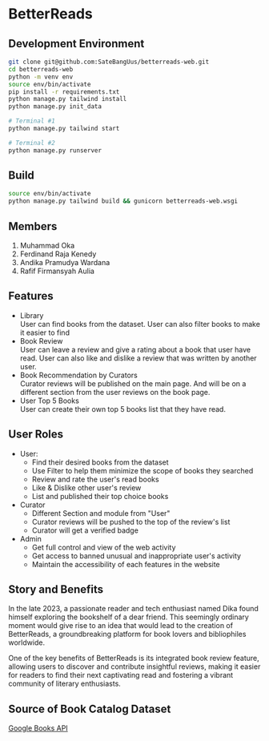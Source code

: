 # BetterReads

## Development Environment

```bash
git clone git@github.com:SateBangUus/betterreads-web.git
cd betterreads-web
python -m venv env
source env/bin/activate
pip install -r requirements.txt
python manage.py tailwind install
python manage.py init_data
```

```bash
# Terminal #1
python manage.py tailwind start
```

```bash
# Terminal #2
python manage.py runserver
```
## Build

```bash
source env/bin/activate
python manage.py tailwind build && gunicorn betterreads-web.wsgi
```


## Members
1. Muhammad Oka
2. Ferdinand Raja Kenedy
3. Andika Pramudya Wardana
4. Rafif Firmansyah Aulia

## Features

- Library</br>
    User can find books from the dataset. User can also filter books to make it easier to find
- Book Review</br>
    User can leave a review and give a rating about a book that user have read. User can also like and dislike a review that was written by another user.
- Book Recommendation by Curators</br>
    Curator reviews will be published on the main page. And will be on a different section from the user reviews on the book page.
- User Top 5 Books</br>
    User can create their own top 5 books list that they have read.

## User Roles

- User:
    - Find their desired books from the dataset
    - Use Filter to help them minimize the scope of books they searched
    - Review and rate the user's read books
    - Like & Dislike other user's review
    - List and published their top choice books
- Curator
    - Different Section and module from "User"
    - Curator reviews will be pushed to the top of the review's list
    - Curator will get a verified badge
- Admin
    - Get full control and view of the web activity
    - Get access to banned unusual and inappropriate user's activity
    - Maintain the accessibility of each features in the website
## Story and Benefits
In the late 2023, a passionate reader and tech enthusiast named Dika found himself exploring the bookshelf of a dear friend. This seemingly ordinary moment would give rise to an idea that would lead to the creation of BetterReads, a groundbreaking platform for book lovers and bibliophiles worldwide. 

One of the key benefits of BetterReads is its integrated book review feature, allowing users to discover and contribute insightful reviews, making it easier for readers to find their next captivating read and fostering a vibrant community of literary enthusiasts.

## Source of Book Catalog Dataset
[Google Books API](https://developers.google.com/books/)
